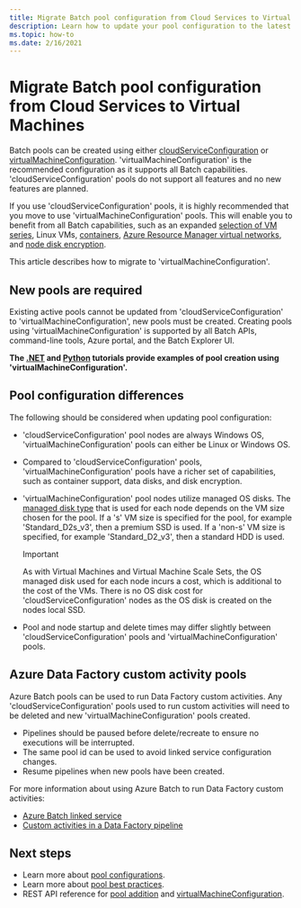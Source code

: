 ```yaml
---
title: Migrate Batch pool configuration from Cloud Services to Virtual Machines
description: Learn how to update your pool configuration to the latest and recommended configuration
ms.topic: how-to
ms.date: 2/16/2021
---
```


# Migrate Batch pool configuration from Cloud Services to Virtual Machines

Batch pools can be created using either [cloudServiceConfiguration](/rest/api/batchservice/pool/add#cloudserviceconfiguration) or [virtualMachineConfiguration](/rest/api/batchservice/pool/add#virtualmachineconfiguration). 'virtualMachineConfiguration' is the recommended configuration as it supports all Batch capabilities. 'cloudServiceConfiguration' pools do not support all features and no new features are planned.

If you use 'cloudServiceConfiguration' pools, it is highly recommended that you move to use 'virtualMachineConfiguration' pools. This will enable you to benefit from all Batch capabilities, such as an expanded [selection of VM series](batch-pool-vm-sizes.md), Linux VMs, [containers](batch-docker-container-workloads.md), [Azure Resource Manager virtual networks](batch-virtual-network.md), and [node disk encryption](disk-encryption.md).

This article describes how to migrate to 'virtualMachineConfiguration'.

## New pools are required

Existing active pools cannot be updated from 'cloudServiceConfiguration' to 'virtualMachineConfiguration', new pools must be created. Creating pools using 'virtualMachineConfiguration' is supported by all Batch APIs, command-line tools, Azure portal, and the Batch Explorer UI.

**The [.NET](tutorial-parallel-dotnet.md) and [Python](tutorial-parallel-python.md) tutorials provide examples of pool creation using 'virtualMachineConfiguration'.**

## Pool configuration differences

The following should be considered when updating pool configuration:

- 'cloudServiceConfiguration' pool nodes are always Windows OS, 'virtualMachineConfiguration' pools can either be Linux or Windows OS.
- Compared to 'cloudServiceConfiguration' pools, 'virtualMachineConfiguration' pools have a richer set of capabilities, such as container support, data disks, and disk encryption.
- 'virtualMachineConfiguration' pool nodes utilize managed OS disks. The [managed disk type](../virtual-machines/disks-types.md) that is used for each node depends on the VM size chosen for the pool. If a 's' VM size is specified for the pool, for example 'Standard_D2s_v3', then a premium SSD is used. If a 'non-s' VM size is specified, for example 'Standard_D2_v3', then a standard HDD is used.

   > [!IMPORTANT]
   > As with Virtual Machines and Virtual Machine Scale Sets, the OS managed disk used for each node incurs a cost, which is additional to the cost of the VMs. There is no OS disk cost for 'cloudServiceConfiguration' nodes as the OS disk is created on the nodes local SSD.

- Pool and node startup and delete times may differ slightly between 'cloudServiceConfiguration' pools and 'virtualMachineConfiguration' pools.

## Azure Data Factory custom activity pools

Azure Batch pools can be used to run Data Factory custom activities. Any 'cloudServiceConfiguration' pools used to run custom activities will need to be deleted and new 'virtualMachineConfiguration' pools created.

- Pipelines should be paused before delete/recreate to ensure no executions will be interrupted.
- The same pool id can be used to avoid linked service configuration changes.
- Resume pipelines when new pools have been created.

For more information about using Azure Batch to run Data Factory custom activities:

- [Azure Batch linked service](../data-factory/compute-linked-services.md#azure-batch-linked-service)
- [Custom activities in a Data Factory pipeline](../data-factory/data-factory/transform-data-using-dotnet-custom-activity.md)

## Next steps

- Learn more about [pool configurations](nodes-and-pools.md#configurations).
- Learn more about [pool best practices](best-practices.md#pools).
- REST API reference for [pool addition](/rest/api/batchservice/pool/add) and [virtualMachineConfiguration](/rest/api/batchservice/pool/add#virtualmachineconfiguration).